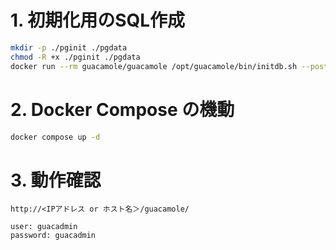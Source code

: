 # 1. 初期化用のSQL作成

```sh
mkdir -p ./pginit ./pgdata
chmod -R +x ./pginit ./pgdata
docker run --rm guacamole/guacamole /opt/guacamole/bin/initdb.sh --postgresql > ./pginit/initdb.sql
```

# 2. Docker Compose の機動

```sh
docker compose up -d
```

# 3. 動作確認

```
http://<IPアドレス or ホスト名＞/guacamole/
```

```
user: guacadmin
password: guacadmin
```
